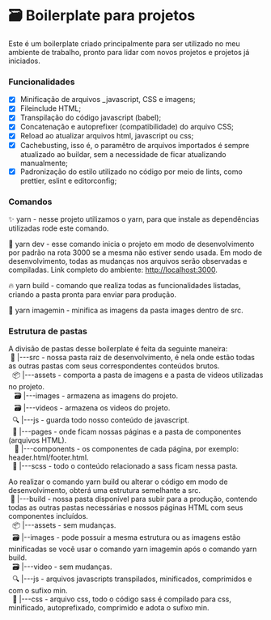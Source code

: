 # :card_file_box: **Boilerplate para projetos**

Este é um boilerplate criado principalmente para ser utilizado no meu ambiente de trabalho, pronto para lidar com novos projetos e projetos já iniciados.

### Funcionalidades

- [x] Minificação de arquivos _javascript, CSS e imagens;
- [x] Fileinclude HTML;
- [x] Transpilação do código javascript (babel);
- [x] Concatenação e autoprefixer (compatibilidade) do arquivo CSS;
- [x] Reload ao atualizar arquivos html, javascript ou css;
- [x] Cachebusting, isso é, o paramêtro de arquivos importados é sempre atualizado ao buildar, sem a necessidade de ficar atualizando manualmente;
- [x] Padronização do estilo utilizado no código por meio de lints, como prettier, eslint e editorconfig;

### Comandos

:sparkles: yarn - nesse projeto utilizamos o yarn, para que instale as dependências utilizadas rode este comando.

:rocket: yarn dev - esse comando inicia o projeto em modo de desenvolvimento por padrão na rota 3000 se a mesma não estiver sendo usada. Em modo de desenvolvimento, todas as mudanças nos arquivos serão observadas e compiladas. Link completo do ambiente: [http://localhost:3000](http://localhost:3000).

:fire: yarn build - comando que realiza todas as funcionalidades listadas, criando a pasta pronta para enviar para produção.

:construction_worker: yarn imagemin - minifica as imagens da pasta images dentro de src.

### Estrutura de pastas

A divisão de pastas desse boilerplate é feita da seguinte maneira: <br />
&nbsp;:seedling: |---src - nossa pasta raiz de desenvolvimento, é nela onde estão todas as outras pastas com seus correspondentes conteúdos brutos. <br />
&nbsp;&nbsp;:package: |---assets - comporta a pasta de imagens e a pasta de videos utilizadas no projeto.<br />
&nbsp;&nbsp;&nbsp;:card_file_box: |---images - armazena as imagens do projeto.<br />
&nbsp;&nbsp;&nbsp;:card_file_box: |---videos - armazena os videos do projeto.<br />
&nbsp;&nbsp;:mag: |---js - guarda todo nosso conteúdo de javascript.<br />
&nbsp;&nbsp;:pushpin: |---pages - onde ficam nossas páginas e a pasta de componentes (arquivos HTML).<br />
&nbsp;&nbsp;&nbsp;:pencil: |---components - os componentes de cada página, por exemplo: header.html/footer.html.<br />
&nbsp;&nbsp;:lipstick: |---scss - todo o conteúdo relacionado a sass ficam nessa pasta.<br />

Ao realizar o comando yarn build ou alterar o código em modo de desenvolvimento, obterá uma estrutura semelhante a src.<br />
&nbsp;:tada: |---build - nossa pasta disponível para subir para a produção, contendo todas as outras pastas necessárias e nossos páginas HTML com seus componentes incluídos.<br />
&nbsp;&nbsp;:package: |---assets - sem mudanças.<br />
&nbsp;&nbsp;:card_file_box: |--images - pode possuir a mesma estrutura ou as imagens estão minificadas se você usar o comando yarn imagemin após o comando yarn build.<br />
&nbsp;&nbsp;:card_file_box: |---video - sem mudanças.<br />
&nbsp;&nbsp;:mag: |---js - arquivos javascripts transpilados, minificados, comprimidos e com o sufixo min.<br />
&nbsp;&nbsp;:art: |---css - arquivo css, todo o código sass é compilado para css, minificado, autoprefixado, comprimido e adota o sufixo min.<br />
